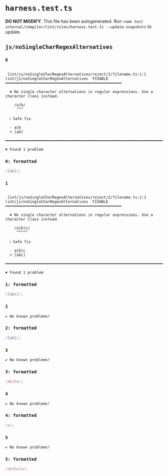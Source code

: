 # `harness.test.ts`

**DO NOT MODIFY**. This file has been autogenerated. Run `rome test internal/compiler/lint/rules/harness.test.ts --update-snapshots` to update.

## `js/noSingleCharRegexAlternatives`

### `0`

```

 lint/js/noSingleCharRegexAlternatives/reject/1/filename.ts:1:1
lint/js/noSingleCharRegexAlternatives  FIXABLE  ━━━━━━━━━━━━━━━━━━━━━━━━━━━━━━━━━━━━━━━━━━━━━━━━━━━━

  ✖ No single character alternations in regular expressions. Use a character class instead.

    /a|b/
     ^^^

  ℹ Safe fix

  - a|b
  + [ab]

━━━━━━━━━━━━━━━━━━━━━━━━━━━━━━━━━━━━━━━━━━━━━━━━━━━━━━━━━━━━━━━━━━━━━━━━━━━━━━━━━━━━━━━━━━━━━━━━━━━━

✖ Found 1 problem

```

### `0: formatted`

```ts
/[ab]/;

```

### `1`

```

 lint/js/noSingleCharRegexAlternatives/reject/2/filename.ts:1:1
lint/js/noSingleCharRegexAlternatives  FIXABLE  ━━━━━━━━━━━━━━━━━━━━━━━━━━━━━━━━━━━━━━━━━━━━━━━━━━━━

  ✖ No single character alternations in regular expressions. Use a character class instead.

    /a|b|c/
     ^^^^^

  ℹ Safe fix

  - a|b|c
  + [abc]

━━━━━━━━━━━━━━━━━━━━━━━━━━━━━━━━━━━━━━━━━━━━━━━━━━━━━━━━━━━━━━━━━━━━━━━━━━━━━━━━━━━━━━━━━━━━━━━━━━━━

✖ Found 1 problem

```

### `1: formatted`

```ts
/[abc]/;

```

### `2`

```
✔ No known problems!

```

### `2: formatted`

```ts
/[ab]/;

```

### `3`

```
✔ No known problems!

```

### `3: formatted`

```ts
/ab|ba/;

```

### `4`

```
✔ No known problems!

```

### `4: formatted`

```ts
/a/;

```

### `5`

```
✔ No known problems!

```

### `5: formatted`

```ts
/ab|ba|a/;

```
